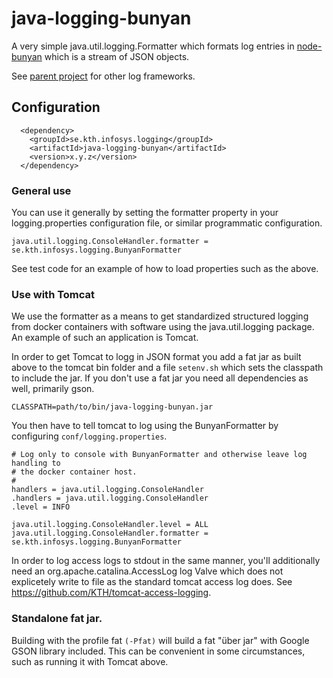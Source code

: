 # java-logging-bunyan

A very simple java.util.logging.Formatter which formats log entries in
[node-bunyan](https://github.com/trentm/node-bunyan) which is a stream
of JSON objects.

See [parent project](../README.md) for other log frameworks.

## Configuration

```
  <dependency>
    <groupId>se.kth.infosys.logging</groupId>
    <artifactId>java-logging-bunyan</artifactId>
    <version>x.y.z</version>
  </dependency>
```

### General use

You can use it generally by setting the formatter property in your logging.properties
configuration file, or similar programmatic configuration.

```
java.util.logging.ConsoleHandler.formatter = se.kth.infosys.logging.BunyanFormatter
```

See test code for an example of how to load properties such as the above.

### Use with Tomcat

We use the formatter as a means to get standardized structured logging from docker containers with
software using the java.util.logging package. An example of such an application is Tomcat.

In order to get Tomcat to logg in JSON format you add a fat jar as built above to the tomcat
bin folder and a file `setenv.sh` which sets the classpath to include the jar. If you don't use
a fat jar you need all dependencies as well, primarily gson.

```
CLASSPATH=path/to/bin/java-logging-bunyan.jar
```

You then have to tell tomcat to log using the BunyanFormatter by configuring `conf/logging.properties`.

```
# Log only to console with BunyanFormatter and otherwise leave log handling to
# the docker container host.
#
handlers = java.util.logging.ConsoleHandler
.handlers = java.util.logging.ConsoleHandler
.level = INFO

java.util.logging.ConsoleHandler.level = ALL
java.util.logging.ConsoleHandler.formatter = se.kth.infosys.logging.BunyanFormatter
```

In order to log access logs to stdout in the same manner, you'll additionally need an
org.apache.catalina.AccessLog log Valve which does not explicetely write to file as the 
standard tomcat access log does. See https://github.com/KTH/tomcat-access-logging.

### Standalone fat jar.

Building with the profile fat `(-Pfat)` will build a fat "über jar" with Google GSON library included.
This can be convenient in some circumstances, such as running it with Tomcat above.
